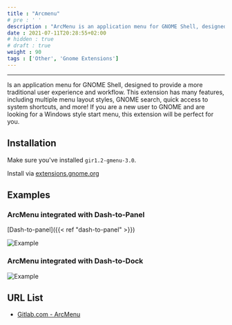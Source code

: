 ```yaml
---
title : "Arcmenu"
# pre : ' '
description : "ArcMenu is an application menu for GNOME Shell, designed to provide a more traditional user experience and workflow. This extension has many features, including multiple menu layout styles, GNOME search, quick access to system shortcuts, and more! If you are a new user to GNOME and are looking for a Windows style start menu, this extension will be perfect for you!"
date : 2021-07-11T20:28:55+02:00
# hidden : true
# draft : true
weight : 90
tags : ['Other', 'Gnome Extensions']
---
```


---

Is an application menu for GNOME Shell, designed to provide a more traditional user experience and workflow. This extension has many features, including multiple menu layout styles, GNOME search, quick access to system shortcuts, and more! If you are a new user to GNOME and are looking for a Windows style start menu, this extension will be perfect for you.

## Installation

Make sure you've installed `gir1.2-gmenu-3.0`.

Install via [extensions.gnome.org](https://extensions.gnome.org/extension/3628/arcmenu/)

## Examples

### ArcMenu integrated with Dash-to-Panel

[Dash-to-panel]({{< ref "dash-to-panel" >}})

![Example](images/ArcMenu_Banner.png)

### ArcMenu integrated with Dash-to-Dock

![Example](images/ArcMenu_Dash-to-Dock.png)

## URL List

- [Gitlab.com - ArcMenu](https://gitlab.com/arcmenu/ArcMenu)
